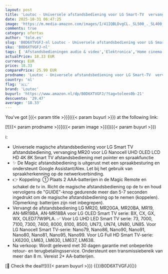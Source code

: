 ```yaml
---
layout: post
title: 'Loutoc - Universele afstandsbediening voor LG Smart-TV  vervangende afstandsbediening voor LG Nanocell UHD OLED LED LCD HD Smart TV'
date: 2025-10-31 06:47:25
image: 'https://m.media-amazon.com/images/I/41IQBLDvgCL._SL500_._SL400_.jpg'
comments: true
category: ofertas
author: 'tole.es'
slug: 'B0D6XTVGFJ-nl Loutoc - Universele afstandsbediening voor LG Smart-TV...'
sku: 'B0D6XTVGFJ-nl'
tags: [ 'Afstandsbedieningen audio & video','Elektronica','Home cinema-, tv- & videoproducten','Home cinema-videoaccessoires','loutoc','🇳🇱', ]
actualPrice: 18.33 EUR
currency: EUR
price: 18.33
comparePrice: 25.99 EUR
prodname: 'Loutoc - Universele afstandsbediening voor LG Smart-TV  vervangende afstandsbediening voor LG Nanocell UHD OLED LED LCD HD Smart TV'
country: 'nl'
flag: '🇳🇱'
brand: 'Loutoc'
buyurl: 'https://www.amazon.nl/dp/B0D6XTVGFJ/?tag=tolees0b-21'
descuento: '29.47'
average: '18.33'
---
```


You've got [{{< param title >}}]({{< param buyurl >}}) at the following link:

[![{{< param prodname >}}]({{< param image >}})]({{< param buyurl >}})

ℹ️:

- Universele magische afstandsbediening voor LG Smart TV afstandsbediening, vervanging MR20 voor LG Nanocell UHD OLED LCD HD 4K 8K Smart TV afstandsbediening met pointer en spraakfunctie
- ✨ De Magic afstandsbediening is uitgerust met een spraakbesturing en ondersteunt Google Assistant/Alex. Let bij het gebruik van spraakherkenning op de netwerkverbinding.
- 👉 Koppeling: ① Plaats 2 AAA-batterijen in de Magic Remote en schakel de tv in. Richt de magische afstandsbediening op de tv en houd vervolgens de "GUIDE"-knop gedurende meer dan 5-7 seconden ingedrukt om de magische afstandsbediening op te nemen (koppelen). (Opmerking: batterijen zijn niet inbegrepen).
- Vervangt de afstandsbediening LG MR20, MR20GA, MR20BA, MR19, AN-MR19BA, AN-MR18BA voor LG OLED Smart TV serie: BX, CX, GX, WX, OLED77W9PLA. ✅ Voor LG UHD LED Smart TV serie: 73, 7000, 7100, 7300, 7400, 8000, 8100, 8500, UN73, UN74, UN80, UN85. Voor LG Nanocell Smart TV-serie: Nano79, Nano86, Nano90, Nano91, Nano80, Nano81, Nano95, Nano99. Voor LG Full HD Smart TV-serie: LK6200, LM63, LM630, LM637, LM638.
- Na verkoop: Wordt geleverd met 30 dagen garantie met onbeperkte retour- en terugbetalingsservice. Ondersteunt een transmissiebereik van meer dan 8 m. Vereist 2* AA-batterijen.

[🛒 Check the deal!!]({{< param buyurl >}})
{{<world>}}B0D6XTVGFJ{{</world>}}
